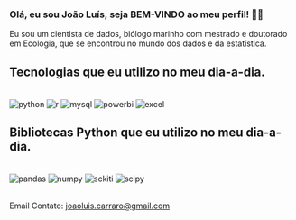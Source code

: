 ### Olá, eu sou João Luís, seja BEM-VINDO ao meu perfil! 🖐🏻
Eu sou um cientista de dados, biólogo marinho com mestrado e doutorado em Ecologia, que se encontrou no mundo dos dados e da estatística.
## Tecnologias que eu utilizo no meu dia-a-dia.
<div style="display: inline_block"><br/>
  <img align="center" alt="python" src="https://img.shields.io/badge/Python-3776AB?style=for-the-badge&logo=python&logoColor=white"/>
  <img align="center" alt="r" src="https://img.shields.io/badge/R-276DC3.svg?style=for-the-badge&logo=R&logoColor=white"/>
  <img align="center" alt="mysql" src="https://img.shields.io/badge/MySQL-005C84?style=for-the-badge&logo=mysql&logoColor=white"/>
  <img align="center" alt="powerbi" src="https://img.shields.io/badge/PowerBI-F2C811?style=for-the-badge&logo=Power%20BI&logoColor=white"/>
  <img align="center" alt="excel" src="https://img.shields.io/badge/Microsoft_Excel-217346?style=for-the-badge&logo=microsoft-excel&logoColor=white"/>
  
## Bibliotecas Python que eu utilizo no meu dia-a-dia.
<div style="display: inline_block"><br/>
  <img align="center" alt="pandas" src="https://img.shields.io/badge/Pandas-2C2D72?style=for-the-badge&logo=pandas&logoColor=white"/>
  <img align="center" alt="numpy" src="https://img.shields.io/badge/NumPy-013243.svg?style=for-the-badge&logo=NumPy&logoColor=white"/>
  <img align="center" alt="sckiti" src="https://img.shields.io/badge/scikitlearn-F7931E.svg?style=for-the-badge&logo=scikit-learn&logoColor=white"/>
  <img align="center" alt="scipy" src="https://img.shields.io/badge/SciPy-8CAAE6.svg?style=for-the-badge&logo=SciPy&logoColor=white"/>
 </div></br>

Email Contato: joaoluis.carraro@gmail.com

